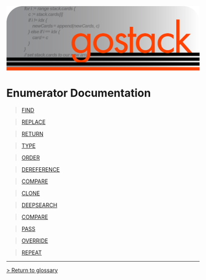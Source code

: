 ![Banner](../media/gostack_SmallerTransparent.png)

<h1>Enumerator Documentation</h1>

> [FIND](enums/FIND.md)

> [REPLACE](enums/REPLACE.md)

> [RETURN](enums/RETURN.md)

> [TYPE](enums/TYPE.md)

> [ORDER](enums/ORDER.md)

> [DEREFERENCE](enums/DEREFERENCE.md)

> [COMPARE](enums/COMPARE.md)

> [CLONE](enums/CLONE.md)

> [DEEPSEARCH](enums/DEEPSEARCH.md)

> [COMPARE](enums/COMPARE.md)

> [PASS](enums/PASS.md)

> [OVERRIDE](enums/OVERRIDE.md)

> [REPEAT](enums/REPEAT.md)
 
 ---

 [> Return to glossary](../README.md)